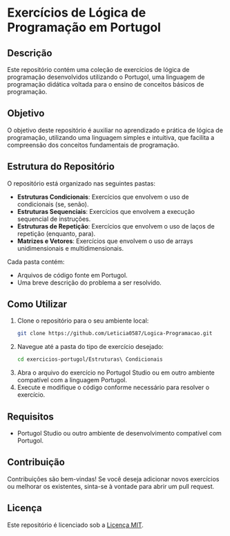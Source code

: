 # Exercícios de Lógica de Programação em Portugol

## Descrição
Este repositório contém uma coleção de exercícios de lógica de programação desenvolvidos utilizando o Portugol, uma linguagem de programação didática voltada para o ensino de conceitos básicos de programação.

## Objetivo
O objetivo deste repositório é auxiliar no aprendizado e prática de lógica de programação, utilizando uma linguagem simples e intuitiva, que facilita a compreensão dos conceitos fundamentais de programação.

## Estrutura do Repositório
O repositório está organizado nas seguintes pastas:

- **Estruturas Condicionais**: Exercícios que envolvem o uso de condicionais (se, senão).
- **Estruturas Sequenciais**: Exercícios que envolvem a execução sequencial de instruções.
- **Estruturas de Repetição**: Exercícios que envolvem o uso de laços de repetição (enquanto, para).
- **Matrizes e Vetores**: Exercícios que envolvem o uso de arrays unidimensionais e multidimensionais.

Cada pasta contém:
- Arquivos de código fonte em Portugol.
- Uma breve descrição do problema a ser resolvido.

## Como Utilizar
1. Clone o repositório para o seu ambiente local:
   ```bash
   git clone https://github.com/Leticia0587/Logica-Programacao.git
   ```
2. Navegue até a pasta do tipo de exercício desejado:
   ```bash
   cd exercicios-portugol/Estruturas\ Condicionais
   ```
3. Abra o arquivo do exercício no Portugol Studio ou em outro ambiente compatível com a linguagem Portugol.
4. Execute e modifique o código conforme necessário para resolver o exercício.

## Requisitos
- Portugol Studio ou outro ambiente de desenvolvimento compatível com Portugol.

## Contribuição
Contribuições são bem-vindas! Se você deseja adicionar novos exercícios ou melhorar os existentes, sinta-se à vontade para abrir um pull request.

## Licença
Este repositório é licenciado sob a [Licença MIT](LICENSE).
